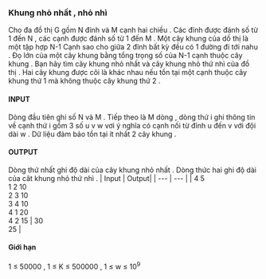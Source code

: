 ### Khung nhỏ nhất , nhỏ nhì 
Cho đa đồ thị G gồm N đỉnh và M cạnh hai chiều . Các đỉnh được đánh số từ 1 đến N , các cạnh được đánh số từ 1 đến M . Một cây khung của dồ thị là một tập hợp N-1 Cạnh sao cho giữa 2 đỉnh bất kỳ đều có 1 đường đi tới nahu . Đọ lớn của một cây khung bằng tổng trọng số của N-1 cạnh thuộc cây khung . Bạn hãy tìm cây khung nhỏ nhất và cây khung nhỏ thứ nhì của đồ thị . Hai cây khung được côi là khác nhau nếu tồn tại một cạnh thuộc cây khung thứ 1 mà không thuộc cây khung thứ 2 .

#### INPUT
Dòng đầu tiên ghi số N và M . Tiếp theo là M dòng , dòng thứ i ghi thông tin về cạnh thứ i gồm 3 số u v w vơi ý nghĩa có cạnh nối từ đỉnh u đến v với đội dài w . Dữ liệu đảm bảo tồn tại ít nhất 2 cây khung .
#### OUTPUT
Dòng thứ nhất ghi độ dài của cây khung nhỏ nhất . Dòng thức hai ghi độ dài của cât khung nhỏ thứ nhì .
| Input | Output|
| --- | --- |
| 4 5 </br> 1 2 10 </br> 2 3 10 </br> 3 4 10 </br> 4 1 20 </br> 4 2 15 | 30 </br> 25 |

#### Giới hạn
 1 &le; 50000 , 1 &le; K  &le; 500000 ,  1 &le; w &le; 10<sup>9</sup>
